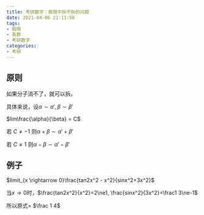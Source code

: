 ```yaml
---
title: 考研数学：极限中拆不拆的问题
date: 2021-04-06 21:11:58
tags:
- 极限
- 高数
- 考研数学
categories:
- 考研
---
```




## 原则

如果分子消不了，就可以拆。

具体来说，设$\alpha \sim \alpha', \beta \sim \beta'$

$lim\frac{\alpha}{\beta} = C$

若 $C\ne-1$ 则$\alpha + \beta \sim \alpha' + \beta'$

若 $C\ne1$ 则$\alpha - \beta \sim \alpha' - \beta'$



## 例子

$limit_{x \rightarrow 0}\frac{tan2x^2 - x^2}{sinx^2+3x^2}$

当$x \rightarrow 0$时，$\frac{tan2x^2}{x^2}=2\ne1, \frac{sinx^2}{3x^2}=\frac1 3\ne-1$

所以原式= $\frac 1 4$

